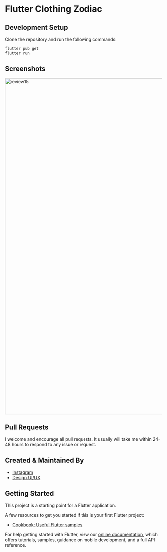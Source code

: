 # Flutter Clothing Zodiac

## Development Setup

Clone the repository and run the following commands:

```sh
flutter pub get
flutter run
```


## Screenshots

<img width="1080" alt="review15" src="https://github.com/user-attachments/assets/f4cd05c4-7e2b-4570-8c17-a3cb02a5170e" />



## Pull Requests

I welcome and encourage all pull requests. It usually will take me within 24-48 hours to respond to any issue or request.


## Created & Maintained By

- [Instagram](https://www.instagram.com/ryanprw_)
- [Design UI/UX](https://www.behance.net/gallery/186250311/Danim-Men-Clothing-Online-Store)


## Getting Started

This project is a starting point for a Flutter application.

A few resources to get you started if this is your first Flutter project:
- [Cookbook: Useful Flutter samples](https://flutter.dev/docs/cookbook)

For help getting started with Flutter, view our
[online documentation](https://flutter.dev/docs), which offers tutorials,
samples, guidance on mobile development, and a full API reference.
